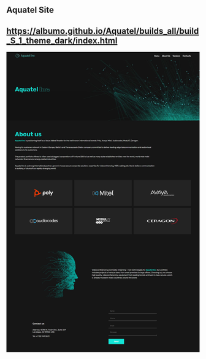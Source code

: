 ## Aquatel Site
## https://albumo.github.io/Aquatel/builds_all/build_S_1_theme_dark/index.html
![Img project](./image/image.jpg)